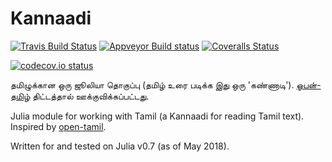 # Kannaadi

[![Travis Build Status](https://travis-ci.org/digital-carver/Kannaadi.jl.svg?branch=master)](https://travis-ci.org/digital-carver/Kannaadi.jl)
[![Appveyor Build status](https://ci.appveyor.com/api/projects/status/n7frjfxtu9dm7cru?svg=true)](https://ci.appveyor.com/project/digital-carver/kannaadi-jl)
[![Coveralls Status](https://coveralls.io/repos/digital-carver/Kannaadi.jl/badge.svg?branch=master&service=github)](https://coveralls.io/github/digital-carver/Kannaadi.jl?branch=master)

[![codecov.io status](http://codecov.io/github/digital-carver/Kannaadi.jl/coverage.svg?branch=master)](http://codecov.io/github/digital-carver/Kannaadi.jl?branch=master)

தமிழுக்கான ஒரு ஜூலியா தொகுப்பு (தமிழ் உரை படிக்க இது ஒரு 'கண்ணாடி'). [ஓபன்-தமிழ்](https://github.com/Ezhil-Language-Foundation/open-tamil) திட்டத்தால் ஊக்குவிக்கப்பட்டது.

Julia module for working with Tamil (a Kannaadi for reading Tamil text). Inspired by [open-tamil](https://github.com/Ezhil-Language-Foundation/open-tamil).

Written for and tested on Julia v0.7 (as of May 2018).
